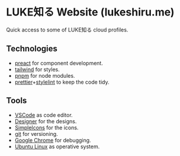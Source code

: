 # LUKE知る Website (lukeshiru.me)

Quick access to some of LUKE知る cloud profiles.

## Technologies

- [preact](https://preactjs.com/) for component development.
- [tailwind](http://tailwindcss.com/) for styles.
- [pnpm](https://pnpm.js.org/) for node modules.
- [prettier](https://prettier.io/)+[stylelint](https://stylelint.io/) to keep the code tidy.

## Tools

- [VSCode](https://code.visualstudio.com/) as code editor.
- [Designer](https://designer.gravit.io/) for the designs.
- [SimpleIcons](https://simpleicons.org/) for the icons.
- [git](https://git-scm.com/) for versioning.
- [Google Chrome](https://www.google.com/chrome) for debugging.
- [Ubuntu Linux](https://ubuntu.com/) as operative system.
